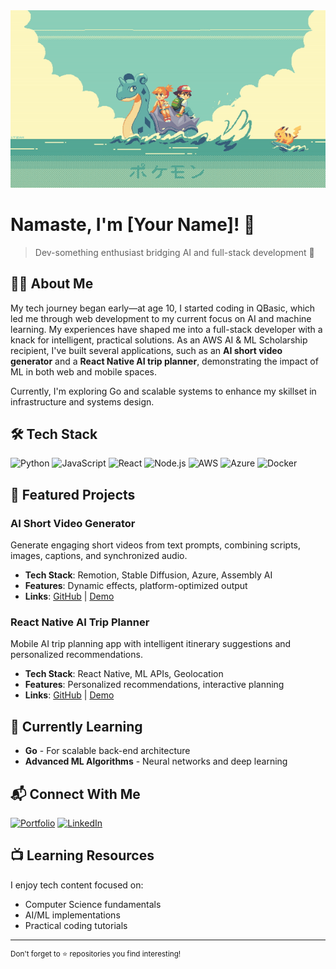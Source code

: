 <img src="pokemon.gif" alt="Pokemon Welcome GIF" width="800">

<img align="right" src="Avatar.jpeg" width="150" alt="My Pixel Avatar" style="margin-top: -50px">

# Namaste, I'm [Your Name]! 👋

> Dev-something enthusiast bridging AI and full-stack development 🚀

## 👨‍💻 About Me
My tech journey began early—at age 10, I started coding in QBasic, which led me through web development to my current focus on AI and machine learning. My experiences have shaped me into a full-stack developer with a knack for intelligent, practical solutions. As an AWS AI & ML Scholarship recipient, I've built several applications, such as an **AI short video generator** and a **React Native AI trip planner**, demonstrating the impact of ML in both web and mobile spaces.

Currently, I'm exploring Go and scalable systems to enhance my skillset in infrastructure and systems design.

## 🛠️ Tech Stack

![Python](https://img.shields.io/badge/Python-3776AB?style=for-the-badge&logo=python&logoColor=white)
![JavaScript](https://img.shields.io/badge/JavaScript-F7DF1E?style=for-the-badge&logo=javascript&logoColor=black)
![React](https://img.shields.io/badge/React-20232A?style=for-the-badge&logo=react&logoColor=61DAFB)
![Node.js](https://img.shields.io/badge/Node.js-339933?style=for-the-badge&logo=node.js&logoColor=white)
![AWS](https://img.shields.io/badge/AWS-232F3E?style=for-the-badge&logo=amazon-aws&logoColor=white)
![Azure](https://img.shields.io/badge/Azure-0078D4?style=for-the-badge&logo=microsoft-azure&logoColor=white)
![Docker](https://img.shields.io/badge/Docker-2496ED?style=for-the-badge&logo=docker&logoColor=white)

## 📂 Featured Projects

### AI Short Video Generator
Generate engaging short videos from text prompts, combining scripts, images, captions, and synchronized audio.

- **Tech Stack**: Remotion, Stable Diffusion, Azure, Assembly AI
- **Features**: Dynamic effects, platform-optimized output
- **Links**: [GitHub](#) | [Demo](#)

### React Native AI Trip Planner
Mobile AI trip planning app with intelligent itinerary suggestions and personalized recommendations.

- **Tech Stack**: React Native, ML APIs, Geolocation
- **Features**: Personalized recommendations, interactive planning
- **Links**: [GitHub](#) | [Demo](#)

## 🌱 Currently Learning

- **Go** - For scalable back-end architecture
- **Advanced ML Algorithms** - Neural networks and deep learning

## 📬 Connect With Me

[![Portfolio](https://img.shields.io/badge/Portfolio-000000?style=for-the-badge&logo=About.me&logoColor=white)](https://your-portfolio.com)
[![LinkedIn](https://img.shields.io/badge/LinkedIn-0077B5?style=for-the-badge&logo=linkedin&logoColor=white)](https://linkedin.com/in/yourprofile)

## 📺 Learning Resources
I enjoy tech content focused on:
- Computer Science fundamentals
- AI/ML implementations
- Practical coding tutorials

---

<sup>Don't forget to ⭐ repositories you find interesting!</sup>
